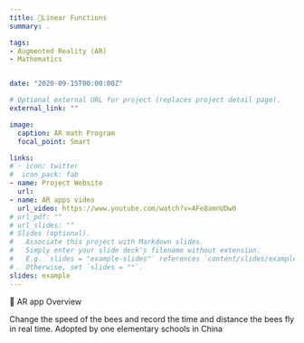 ```yaml
---
title: 📝Linear Functions
summary: .

tags:
- Augmented Reality (AR)
- Mathematics


date: "2020-09-15T00:00:00Z"

# Optional external URL for project (replaces project detail page).
external_link: ""

image:
  caption: AR math Program
  focal_point: Smart

links:
# - icon: twitter
#  icon_pack: fab
- name: Project Website
  url: 
- name: AR apps video
  url_video: https://www.youtube.com/watch?v=AFe8amnUDw0
# url_pdf: ""
# url_slides: ""
# Slides (optional).
#   Associate this project with Markdown slides.
#   Simply enter your slide deck's filename without extension.
#   E.g. `slides = "example-slides"` references `content/slides/example-slides.md`.
#   Otherwise, set `slides = ""`.
slides: example
---
```


<!-- {{% callout note %}}
Aug. 2020 - Present (Principal Investigator: Dr. Xiao Hu)
{{% /callout %}} -->



🌟 AR app Overview

Change the speed of the bees and record the time and distance the bees fly in real time. 
Adopted by one elementary schools in China